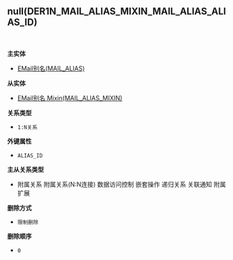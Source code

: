 ## null(DER1N_MAIL_ALIAS_MIXIN_MAIL_ALIAS_ALIAS_ID) <!-- {docsify-ignore-all} -->



<br>
<p class="panel-title"><b>主实体</b></p>

* [EMail别名(MAIL_ALIAS)](module/mail/mail_alias)

<p class="panel-title"><b>从实体</b></p>

* [EMail别名 Mixin(MAIL_ALIAS_MIXIN)](module/mail/mail_alias_mixin)

<p class="panel-title"><b>关系类型</b></p>

* `1:N关系`

<p class="panel-title"><b>外键属性</b></p>

* `ALIAS_ID`

<p class="panel-title"><b>主从关系类型</b></p>

* <i class="fa fa-square"/></i> 附属关系 <i class="fa fa-square"/></i> 附属关系(N:N连接) <i class="fa fa-square"/></i> 数据访问控制 <i class="fa fa-square"/></i> 嵌套操作 <i class="fa fa-square"/></i> 递归关系 <i class="fa fa-square"/></i> 关联通知 <i class="fa fa-square"/></i> 附属扩展

<p class="panel-title"><b>删除方式</b></p>

* `限制删除`

<p class="panel-title"><b>删除顺序</b></p>

* `0`
